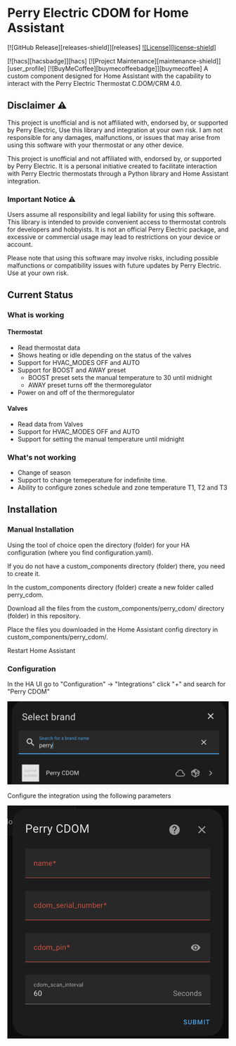 # Perry Electric CDOM for Home Assistant

[![GitHub Release][releases-shield]][releases]
[![License][license-shield]](LICENSE)

[![hacs][hacsbadge]][hacs]
[![Project Maintenance][maintenance-shield]][user_profile]
[![BuyMeCoffee][buymecoffeebadge]][buymecoffee]
A custom component designed for Home Assistant with the capability to interact with the Perry Electric Thermostat C.DOM/CRM 4.0.

## Disclaimer :warning:

This project is unofficial and is not affiliated with, endorsed by, or supported by Perry Electric, Use this library and integration at your own risk. I am not responsible for any damages, malfunctions, or issues that may arise from using this software with your thermostat or any other device.

This project is unofficial and not affiliated with, endorsed by, or supported by Perry Electric. It is a personal initiative created to facilitate interaction with Perry Electric thermostats through a Python library and Home Assistant integration.
### Important Notice :warning:

Users assume all responsibility and legal liability for using this software. This library is intended to provide convenient access to thermostat controls for developers and hobbyists. It is not an official Perry Electric package, and excessive or commercial usage may lead to restrictions on your device or account.

Please note that using this software may involve risks, including possible malfunctions or compatibility issues with future updates by Perry Electric. Use at your own risk.

## Current Status

### What is working

#### Thermostat
- Read thermostat data
- Shows heating or idle depending on the status of the valves
- Support for HVAC_MODES OFF and AUTO
- Support for BOOST and AWAY preset
  - BOOST preset sets the manual temperature to 30 until midnight
  - AWAY preset turns off the thermoregulator
- Power on and off of the thermoregulator

#### Valves
- Read data from Valves
- Support for HVAC_MODES OFF and AUTO
- Support for setting the manual temperature until midnight

### What's not working
- Change of season
- Support to change temeperature for indefinite time.
- Ability to configure zones schedule and zone temperature T1, T2 and T3

## Installation

### Manual Installation
Using the tool of choice open the directory (folder) for your HA configuration (where you find configuration.yaml).

If you do not have a custom_components directory (folder) there, you need to create it.

In the custom_components directory (folder) create a new folder called perry_cdom.

Download all the files from the custom_components/perry_cdom/ directory (folder) in this repository.

Place the files you downloaded in the Home Assistant config directory in custom_components/perry_cdom/.

Restart Home Assistant

### Configuration
In the HA UI go to "Configuration" -> "Integrations" click "+" and search for "Perry CDOM"

<img src="images/configuration-select-integration.png">

Configure the integration using the following parameters

<img src="images/configuration-configure-thermostat.png">
